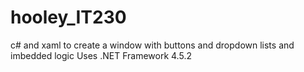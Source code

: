 # hooley_IT230
c# and xaml to create a window with buttons and dropdown lists and imbedded logic
Uses .NET Framework 4.5.2

